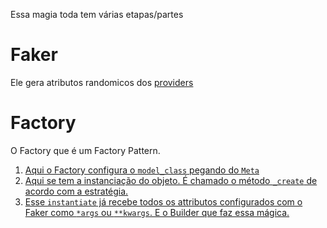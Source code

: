 Essa magia toda tem várias etapas/partes

# Faker
Ele gera atributos randomicos dos [providers](https://faker.readthedocs.io/en/latest/providers.html)

# Factory
O Factory que é um Factory Pattern.

1. [Aqui o Factory configura o `model_class` pegando do `Meta`](https://github.com/FactoryBoy/factory_boy/blob/a8da29e21b42544fe208b8f641836ca2f2b222c2/factory/base.py#L207)
2. [Aqui se tem a instanciação do objeto. É chamado o método `_create` de acordo com a estratégia.](https://github.com/FactoryBoy/factory_boy/blob/a8da29e21b42544fe208b8f641836ca2f2b222c2/factory/base.py#L310)
3. [Esse `instantiate` já recebe todos os attributos configurados com o Faker como `*args` ou `**kwargs`. E o Builder que faz essa mágica.](https://github.com/FactoryBoy/factory_boy/blob/a8da29e21b42544fe208b8f641836ca2f2b222c2/factory/builder.py#L270)

